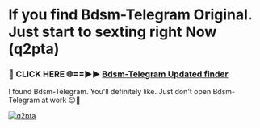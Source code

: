 # If you find Bdsm-Telegram Original. Just start to sexting right Now (q2pta)

<h3>🔴 CLICK HERE 🌐==►► <a href="https://tinyurl.com/mtbk5fxa" rel="nofollow">Bdsm-Telegram Updated finder</a></h3>

I found Bdsm-Telegram. You'll definitely like. Just don't open Bdsm-Telegram at work 😉💬

[![q2pta](https://i.imgur.com/Q8WKrnY.jpeg)](https://tinyurl.com/mtbk5fxa)
